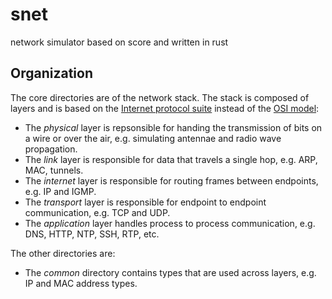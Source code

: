 # snet

network simulator based on score and written in rust

## Organization

The core directories are of the network stack. The stack is composed of layers and is based on the [Internet protocol suite](https://en.wikipedia.org/wiki/Internet_protocol_suite) instead of the [OSI model](https://en.wikipedia.org/wiki/OSI_model):

* The *physical* layer is repsonsible for handing the transmission of bits on a wire or over the air, e.g. simulating antennae and radio wave propagation.
* The *link* layer is responsible for data that travels a single hop, e.g. ARP, MAC, tunnels.
* The *internet* layer is responsible for routing frames between endpoints, e.g. IP and IGMP.
* The *transport* layer is responsible for endpoint to endpoint communication, e.g. TCP and UDP.
* The *application* layer handles process to process communication, e.g. DNS, HTTP, NTP, SSH, RTP, etc.

The other directories are:

* The *common* directory contains types that are used across layers, e.g. IP and MAC address types.
